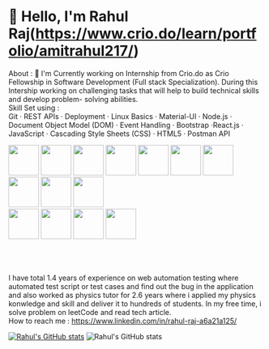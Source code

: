 # 👋 Hello, I'm Rahul Raj(https://www.crio.do/learn/portfolio/amitrahul217/)

About : 
   🔭 I'm Currently working on Internship from Crio.do as Crio Fellowship in Software Development (Full stack Specialization).
       During this Intership working on challenging tasks that will help to build technical skills and develop  problem-             solving abilities.  
Skill Set using :                   
      Git · REST APIs · Deployment · Linux Basics · Material-UI · Node.js · Document Object Model (DOM) · Event Handling 
      · Bootstrap  ·React.js · JavaScript · Cascading Style Sheets (CSS) · HTML5 · Postman API
           <p>
               <img src="https://cdn.jsdelivr.net/gh/devicons/devicon/icons/javascript/javascript-original.svg" height="60px"                   width="60px" />
               <img src="https://cdn.jsdelivr.net/gh/devicons/devicon/icons/react/react-original.svg" height="60px"                             width="60px"/>
               <img src="https://cdn.jsdelivr.net/gh/devicons/devicon/icons/bootstrap/bootstrap-original.svg" height="60px"                     width="60px"/>
               <img src="https://cdn.jsdelivr.net/gh/devicons/devicon/icons/tailwindcss/tailwindcss-original-wordmark.svg"                      height="60px" width="60px"/>
               <img src="https://cdn.jsdelivr.net/gh/devicons/devicon/icons/html5/html5-plain-wordmark.svg" height="60px"                    width="60px"/>
               <img src="https://cdn.jsdelivr.net/gh/devicons/devicon/icons/express/express-original.svg" height="60px"                      width="60px"/>
               <img src="https://cdn.jsdelivr.net/gh/devicons/devicon/icons/nodejs/nodejs-original-wordmark.svg" height="60px"                  width="60px"/>
                  <br/>
               <img src="https://cdn.jsdelivr.net/gh/devicons/devicon/icons/mongodb/mongodb-original-wordmark.svg"                              height="60px" width="60px"/>
               <img src="https://cdn.jsdelivr.net/gh/devicons/devicon/icons/npm/npm-original-wordmark.svg" height="60px"                        width="60px"/>
               <img src="https://cdn.jsdelivr.net/gh/devicons/devicon/icons/redux/redux-original.svg" height="60px"                             width="60px"/>       
               <img src="https://cdn.jsdelivr.net/gh/devicons/devicon/icons/github/github-original.svg" height="60px"                           width="60px"/>
               <img src="https://cdn.jsdelivr.net/gh/devicons/devicon/icons/git/git-original.svg" height="60px" width="60px"/>
               <img src="https://cdn.jsdelivr.net/gh/devicons/devicon/icons/materialui/materialui-original.svg" height="60px"                   width="60px"/>
               <img src="https://cdn.jsdelivr.net/gh/devicons/devicon/icons/vscode/vscode-plain.svg" height="60px"                              width="60px"/>
               <br/>
               <br/>
               <br/>
               <br/>
           </p>
              I have total 1.4 years of experience on web automation testing where automated test script or test cases and                  find out the bug in the application and  also worked as physics tutor for 2.6 years where i applied my physics                konwledge and skill  and deliver it to hundreds of students.
              In my free time, i solve problem on leetCode and read tech article.  
              How to reach me : https://www.linkedin.com/in/rahul-raj-a6a21a125/
           
 [![Rahul's GitHub stats](https://github-readme-stats.vercel.app/api?username=amitrahul)](https://github.com/amitrahul/github-readme-stats)
 ![Rahul's GitHub stats](https://github-readme-stats.vercel.app/api?username=amitrahul&show_icons=true&theme=radical)

